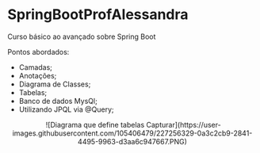 # SpringBootProfAlessandra
Curso básico ao avançado sobre Spring Boot

Pontos abordados:

- Camadas;
- Anotações;
- Diagrama de Classes;
- Tabelas;
- Banco de dados MysQl;
- Utilizando JPQL via @Query;




<div style="text-align: center;">
  <img src=> ![Diagrama que define tabelas Capturar](https://user-images.githubusercontent.com/105406479/227256329-0a3c2cb9-2841-4495-9963-d3aa6c947667.PNG)
</div>




